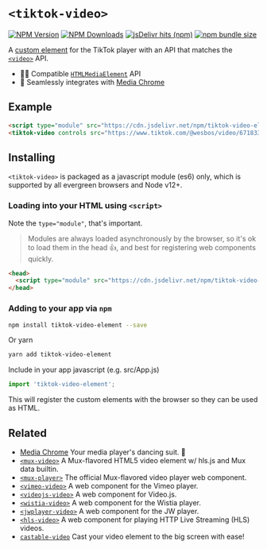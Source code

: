# `<tiktok-video>`

[![NPM Version](https://img.shields.io/npm/v/tiktok-video-element?style=flat-square&color=informational)](https://www.npmjs.com/package/tiktok-video-element) 
[![NPM Downloads](https://img.shields.io/npm/dm/tiktok-video-element?style=flat-square&color=informational&label=npm)](https://www.npmjs.com/package/tiktok-video-element) 
[![jsDelivr hits (npm)](https://img.shields.io/jsdelivr/npm/hm/tiktok-video-element?style=flat-square&color=%23FF5627)](https://www.jsdelivr.com/package/npm/tiktok-video-element)
[![npm bundle size](https://img.shields.io/bundlephobia/minzip/tiktok-video-element?style=flat-square&color=success&label=gzip)](https://bundlephobia.com/result?p=tiktok-video-element) 

A [custom element](https://developer.mozilla.org/en-US/docs/Web/Web_Components/Using_custom_elements)
for the TikTok player with an API that matches the 
[`<video>`](https://developer.mozilla.org/en-US/docs/Web/HTML/Element/video) API.

- 🏄‍♂️ Compatible [`HTMLMediaElement`](https://developer.mozilla.org/en-US/docs/Web/API/HTMLMediaElement) API
- 🕺 Seamlessly integrates with [Media Chrome](https://github.com/muxinc/media-chrome)

## Example

```html
<script type="module" src="https://cdn.jsdelivr.net/npm/tiktok-video-element@0"></script>
<tiktok-video controls src="https://www.tiktok.com/@wesbos/video/6718335390845095173"></tiktok-video>
```

## Installing

`<tiktok-video>` is packaged as a javascript module (es6) only, which is supported by all evergreen browsers and Node v12+.

### Loading into your HTML using `<script>`

Note the `type="module"`, that's important.

> Modules are always loaded asynchronously by the browser, so it's ok to load them in the head :thumbsup:, and best for registering web components quickly.

```html
<head>
  <script type="module" src="https://cdn.jsdelivr.net/npm/tiktok-video-element@0"></script>
</head>
```

### Adding to your app via `npm`

```bash
npm install tiktok-video-element --save
```
Or yarn
```bash
yarn add tiktok-video-element
```

Include in your app javascript (e.g. src/App.js)
```js
import 'tiktok-video-element';
```
This will register the custom elements with the browser so they can be used as HTML.


## Related

- [Media Chrome](https://github.com/muxinc/media-chrome) Your media player's dancing suit. 🕺
- [`<mux-video>`](https://github.com/muxinc/elements/tree/main/packages/mux-video) A Mux-flavored HTML5 video element w/ hls.js and Mux data builtin.
- [`<mux-player>`](https://github.com/muxinc/elements/tree/main/packages/mux-player) The official Mux-flavored video player web component.
- [`<vimeo-video>`](https://github.com/muxinc/media-elements/tree/main/packages/vimeo-video-element) A web component for the Vimeo player.
- [`<videojs-video>`](https://github.com/muxinc/media-elements/tree/main/packages/videojs-video-element) A web component for Video.js.
- [`<wistia-video>`](https://github.com/muxinc/media-elements/tree/main/packages/wistia-video-element) A web component for the Wistia player.
- [`<jwplayer-video>`](https://github.com/muxinc/media-elements/tree/main/packages/jwplayer-video-element) A web component for the JW player.
- [`<hls-video>`](https://github.com/muxinc/media-elements/tree/main/packages/hls-video-element) A web component for playing HTTP Live Streaming (HLS) videos.
- [`castable-video`](https://github.com/muxinc/media-elements/tree/main/packages/castable-video) Cast your video element to the big screen with ease!

